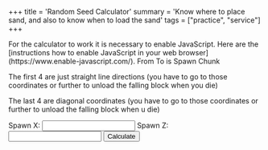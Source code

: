 +++
title = 'Random Seed Calculator'
summary = 'Know where to place sand, and also to know when to load the sand'
tags = ["practice", "service"]
+++

<noscript>
 For the calculator to work it is necessary to enable JavaScript.
 Here are the [instructions how to enable JavaScript in your web browser](https://www.enable-javascript.com/).
</noscript>
From To is Spawn Chunk

The first 4 are just straight line directions (you have to go to those
coordinates or further to unload the falling block when you die)

The last 4 are diagonal coordinates (you have to go to those coordinates
or further to unload the falling block when u die)

<form class="rs-calc mcbe-stack" data-size="4" data-direction="column">
    <label class="ds-label">
        Spawn X:
        <input type="number" name="spawn-x" class="ds-input" />
    </label>
    <label class="ds-label">
        Spawn Z:
        <input type="number" name="spawn-z" class="ds-input" />
    </label>
    <button type="submit" class="ds-button">
        Calculate
    </button>
</form>
<script defer src="../../rs-calc.js"></script>
